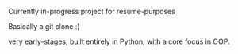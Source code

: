 Currently in-progress project for resume-purposes

Basically a git clone :)

very early-stages, built entirely in Python, with a core focus in OOP.
